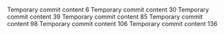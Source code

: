 Temporary commit content 6
Temporary commit content 30
Temporary commit content 39
Temporary commit content 85
Temporary commit content 98
Temporary commit content 106
Temporary commit content 136
